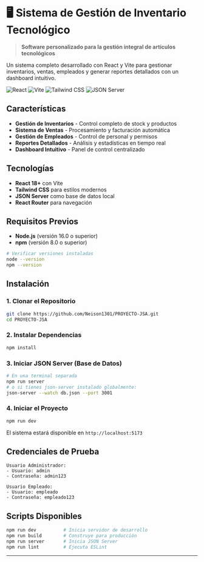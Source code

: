 # 🖥️ Sistema de Gestión de Inventario Tecnológico

> **Software personalizado para la gestión integral de artículos tecnológicos**

Un sistema completo desarrollado con React y Vite para gestionar inventarios, ventas, empleados y generar reportes detallados con un dashboard intuitivo.

![React](https://img.shields.io/badge/React-18.0+-61DAFB?style=for-the-badge&logo=react&logoColor=white)
![Vite](https://img.shields.io/badge/Vite-4.0+-646CFF?style=for-the-badge&logo=vite&logoColor=white)
![Tailwind CSS](https://img.shields.io/badge/Tailwind_CSS-3.0+-38B2AC?style=for-the-badge&logo=tailwind-css&logoColor=white)
![JSON Server](https://img.shields.io/badge/JSON_Server-Database-FF6B6B?style=for-the-badge&logo=json&logoColor=white)

## Características

- **Gestión de Inventarios** - Control completo de stock y productos
- **Sistema de Ventas** - Procesamiento y facturación automática  
- **Gestión de Empleados** - Control de personal y permisos
- **Reportes Detallados** - Análisis y estadísticas en tiempo real
- **Dashboard Intuitivo** - Panel de control centralizado

## Tecnologías

- **React 18+** con Vite
- **Tailwind CSS** para estilos modernos
- **JSON Server** como base de datos local
- **React Router** para navegación

## Requisitos Previos

- **Node.js** (versión 16.0 o superior)
- **npm** (versión 8.0 o superior)

```bash
# Verificar versiones instaladas
node --version
npm --version
```

## Instalación

### 1. Clonar el Repositorio

```bash
git clone https://github.com/Neison1301/PROYECTO-JSA.git
cd PROYECTO-JSA
```

### 2. Instalar Dependencias

```bash
npm install
```

### 3. Iniciar JSON Server (Base de Datos)

```bash
# En una terminal separada
npm run server
# o si tienes json-server instalado globalmente:
json-server --watch db.json --port 3001
```

### 4. Iniciar el Proyecto

```bash
npm run dev
```

El sistema estará disponible en `http://localhost:5173`

## Credenciales de Prueba

```
Usuario Administrador:
- Usuario: admin
- Contraseña: admin123

Usuario Empleado:
- Usuario: empleado
- Contraseña: empleado123
```

## Scripts Disponibles

```bash
npm run dev          # Inicia servidor de desarrollo
npm run build        # Construye para producción
npm run server       # Inicia JSON Server
npm run lint         # Ejecuta ESLint
```

---
